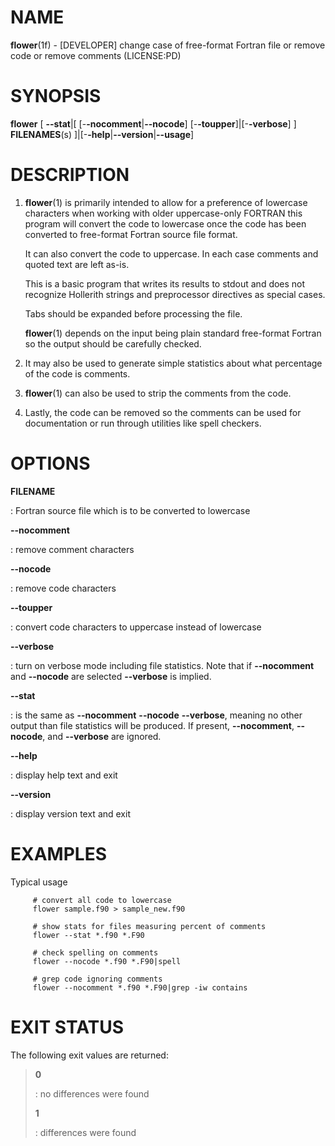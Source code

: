 NAME
====

**flower**(1f) - \[DEVELOPER\] change case of free-format Fortran file
or remove code or remove comments (LICENSE:PD)

SYNOPSIS
========

**flower** \[ **--stat**\|\[ \[-**-nocomment**\|**--nocode**\]
\[-**-toupper**\]\|\[-**-verbose**\] \] **FILENAMES**(s)
\]\|\[-**-help**\|**--version**\|**--usage**\]

DESCRIPTION
===========

1.  **flower**(1) is primarily intended to allow for a preference of
    lowercase characters when working with older uppercase-only FORTRAN
    this program will convert the code to lowercase once the code has
    been converted to free-format Fortran source file format.

    It can also convert the code to uppercase. In each case comments and
    quoted text are left as-is.

    This is a basic program that writes its results to stdout and does
    not recognize Hollerith strings and preprocessor directives as
    special cases.

    Tabs should be expanded before processing the file.

    **flower**(1) depends on the input being plain standard free-format
    Fortran so the output should be carefully checked.

2.  It may also be used to generate simple statistics about what
    percentage of the code is comments.

3.  **flower**(1) can also be used to strip the comments from the code.

4.  Lastly, the code can be removed so the comments can be used for
    documentation or run through utilities like spell checkers.

OPTIONS
=======

**FILENAME**

:   Fortran source file which is to be converted to lowercase

****--nocomment****

:   remove comment characters

****--nocode****

:   remove code characters

****--toupper****

:   convert code characters to uppercase instead of lowercase

****--verbose****

:   turn on verbose mode including file statistics. Note that if
    **--nocomment** and **--nocode** are selected **--verbose** is
    implied.

****--stat****

:   is the same as **--nocomment** **--nocode** **--verbose**, meaning
    no other output than file statistics will be produced. If present,
    **--nocomment**, **--nocode**, and **--verbose** are ignored.

****--help****

:   display help text and exit

****--version****

:   display version text and exit

EXAMPLES
========

Typical usage

         # convert all code to lowercase
         flower sample.f90 > sample_new.f90

         # show stats for files measuring percent of comments
         flower --stat *.f90 *.F90

         # check spelling on comments
         flower --nocode *.f90 *.F90|spell

         # grep code ignoring comments
         flower --nocomment *.f90 *.F90|grep -iw contains

EXIT STATUS
===========

The following exit values are returned:

> **0**
>
> :   no differences were found
>
> **1**
>
> :   differences were found
